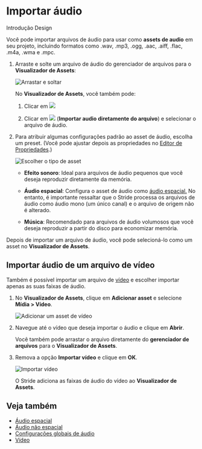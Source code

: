 # Importar áudio

<span class="badge text-bg-primary">Introdução</span>
<span class="badge text-bg-success">Design</span>

Você pode importar arquivos de áudio para usar como  **assets de audio** em seu projeto,  incluindo formatos como .wav, .mp3, .ogg, .aac, .aiff, .flac, .m4a, .wma e .mpc.

1. Arraste e solte um arquivo de áudio do gerenciador de arquivos para o **Visualizador de Assets**:

   ![Arrastar e soltar](media/import-setup-drag-and-drop-audio-to-asset-view.gif)

   No **Visualizador de Assets**, você também pode:

   1. Clicar em ![](media/index-audio-add-new-asset-button.png)

   2. Clicar em ![](media/index-audio-import-audio-directly-from-file.png) (**Importar audio diretamente do arquivo**) e selecionar o arquivo de áudio.

2. Para atribuir algumas configurações padrão ao asset de áudio, escolha um preset. (Você pode ajustar depois as propriedades no [Editor de Propriedades](audio-asset-properties.md).)

   ![Escolher o tipo de asset](media/import-audio-choose-asset-type.png)

   * **Efeito sonoro**: Ideal para arquivos de áudio pequenos que você deseja reproduzir diretamente da memória.

   * **Áudio espacial**: Configura o asset de áudio como [áudio espacial.](spatialized-audio.md) No entanto, é importante ressaltar que o Stride processa os arquivos de áudio como áudio mono (um único canal)  e o arquivo de origem não é alterado.

   * **Música**: Recomendado para arquivos de áudio volumosos que você deseja reproduzir a partir do disco para economizar memória.

Depois de importar um arquivo de áudio, você pode selecioná-lo como um asset no **Visualizador de Assets**.

## Importar áudio de um arquivo de vídeo

Também é possível importar um arquivo de [vídeo](../video/index.md) e escolher importar apenas as suas faixas de áudio.

1. No **Visualizador de Assets**, clique em **Adicionar asset** e selecione **Mídia > Vídeo**.

   ![Adicionar um asset de vídeo](../video/media/add-video-asset.png)

2. Navegue até o vídeo que deseja importar o áudio e clique em **Abrir**.

   Você também pode arrastar o arquivo diretamente do **gerenciador de arquivos** para o **Visualizador de Assets**.

3. Remova a opção **Importar vídeo** e clique em **OK**.

   ![Importar vídeo](media/import-audio-only.png)

   O Stride adiciona as faixas de áudio do vídeo ao **Visualizador de Assets**.

## Veja também

* [Áudio espacial](spatialized-audio.md)
* [Áudio não espacial](non-spatialized-audio.md)
* [Configurações globais de áudio](global-audio-settings.md)
* [Vídeo](../video/index.md)